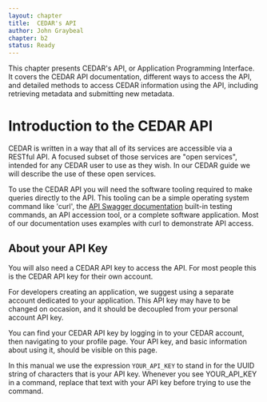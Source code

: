 ```yaml
---
layout: chapter
title:  CEDAR's API
author: John Graybeal
chapter: b2
status: Ready
---
```


This chapter presents CEDAR's API, or Application Programming Interface. 
It covers the CEDAR API documentation, different ways to access the API,
and detailed methods to access CEDAR information using the API,
including retrieving metadata and submitting new metadata.

<h1>Introduction to the CEDAR API</h1>

CEDAR is written in a way that all of its services are accessible via a RESTful API.
A focused subset of those services are "open services",
intended for any CEDAR user to use as they wish.
In our CEDAR guide we will describe the use of these open services.

To use the CEDAR API you will need the software tooling 
required to make queries directly to the API.
This tooling can be a simple operating system command like 'curl', 
the [API Swagger documentation](https://resource.metadatacenter.org/api) 
built-in testing commands, 
an API accession tool, or a complete software application. 
Most of our documentation uses examples with curl to demonstrate API access.

<h2>About your API Key</h2>

You will also need a CEDAR API key to access the API. 
For most people this is the CEDAR API key for their own account.

For developers creating an application, 
we suggest using a separate account dedicated to your application.
This API key may have to be changed on occasion, 
and it should be decoupled from your personal account API key.

You can find your CEDAR API key by logging in to your CEDAR account,
then navigating to your profile page.
Your API key, and basic information about using it, should be visible on this page.

In this manual we use the expression `YOUR_API_KEY` to stand in for 
the UUID string of characters that is your API key. 
Whenever you see YOUR_API_KEY in a command, 
replace that text with your API key before trying to use the command.



